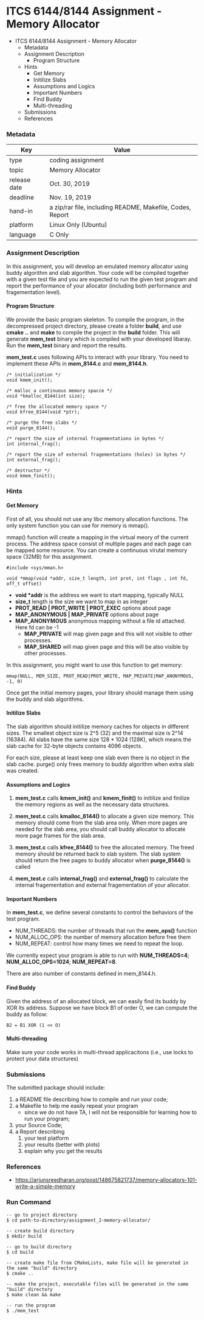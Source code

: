 # ITCS 6144/8144 Assignment - Memory Allocator

* ITCS 6144/8144 Assignment - Memory Allocator
    * Metadata
    * Assignment Description
        * Program Structure
    * Hints
        * Get Memory
        * Initilize Slabs
        * Assumptions and Logics
        * Important Numbers
        * Find Buddy
        * Multi-threading
    * Submissions
    * References

### Metadata

| Key           | Value                                                     |
| ---           | ---                                                       |
| type          | coding assignment                                         |
| topic         | Memory Allocator                                          |
| release date  | Oct. 30, 2019                                             |
| deadline      | Nov. 19, 2019                                             |
| hand-in       | a zip/rar file, including README, Makefile, Codes, Report |
| platform      | Linux Only (Ubuntu)                                       |
| language      | C Only                                                    |


### Assignment Description
In this assignment, you will develop an emulated memory allocator using buddy algorithm and slab algorithm. Your code will be compiled together with a given test file and you are expected to run the given test program and report the performance of your allocator (including both performance and fragementation level).

#### Program Structure
We provide the basic program skeleton. To compile the program, in the decompressed project directory, please create a folder **build**, and use **cmake ..** and **make** to compile the project in the **build** folder. This will generate **mem_test** binary which is compiled with your developed libaray. Run the **mem_test** binary and report the results.

**mem_test.c** uses following APIs to interact with your library. You need to implement these APIs in **mem_8144.c** and **mem_8144.h**.
```
/* initialization */ 
void kmem_init();

/* malloc a continuous memory spacce */ 
void *kmalloc_8144(int size); 

/* free the allocated memory space */ 
void kfree_8144(void *ptr); 

/* purge the free slabs */ 
void purge_8144(); 

/* report the size of internal fragementations in bytes */ 
int internal_frag(); 

/* report the size of external fragementations (holes) in bytes */ 
int external_frag();

/* destructor */
void kmem_finit();
```
### Hints

#### Get Memory
First of all, you should not use any libc memory allocation functions. The only system function you can use for memory is mmap().

mmap() function will create a mapping in the virtual meory of the current process. The address space consist of multiple pages and each page can be mapped some resource. You can create a continuous virutal memory space (32MB) for this assignment.
```
#include <sys/mman.h>

void *mmap(void *addr, size_t length, int prot, int flags , int fd, off_t offset)
```
* **void \*addr** is the address we want to start mapping, typically NULL
* **size_t** length is the size we want to map in as integer
* **PROT_READ | PROT_WRITE | PROT_EXEC** options about page
* **MAP_ANONYMOUS | MAP_PRIVATE** options about page
* **MAP_ANONYMOUS** anonymous mapping without a file id attached. Here fd can be -1
    * **MAP_PRIVATE** will map given page and this will not visible to other processes.
    * **MAP_SHARED** will map given page and this will be also visible by other processes.

In this assignment, you might want to use this function to get memory:
```
mmap(NULL, MEM_SIZE, PROT_READ|PROT_WRITE, MAP_PRIVATE|MAP_ANONYMOUS, -1, 0)
```
Once get the initial memory pages, your library should manage them using the buddy and slab algorithms.

#### Initilize Slabs
The slab algorithm should initilize memory caches for objects in different sizes. The smallest object size is 2^5 (32) and the maximal size is 2^14 (16384). All slabs have the same size 128 * 1024 (128K), which means the slab cache for 32-byte objects contains 4096 objects.

For each size, please at least keep one slab even there is no object in the slab cache. purge() only frees memory to buddy algorithm when extra slab was created.

#### Assumptions and Logics
1. **mem_test.c** calls **kmem_init()** and **kmem_finit()** to initilize and finilize the memory regions as well as the necessary data structures.

2. **mem_test.c** calls **kmalloc_8144()** to allocate a given size memory. This memory should come from the slab area only. When more pages are needed for the slab area, you should call buddy allocator to allocate more page frames for the slab area.

3. **mem_test.c** calls **kfree_8144()** to free the allocated memory. The freed memory should be returned back to slab system. The slab system should return the free pages to buddy allocator when **purge_8144()** is called

4. **mem_test.c** calls **internal_frag()** and **external_frag()** to calculate the internal fragementation and external fragementation of your allocator.

#### Important Numbers
In **mem_test.c**, we define several constants to control the behaviors of the test program.

* NUM_THREADS: the number of threads that run the **mem_ops()** function
* NUM_ALLOC_OPS: the number of memory allocation before free them
* NUM_REPEAT: control how many times we need to repeat the loop.

We currently expect your program is able to run with **NUM_THREADS=4**; **NUM_ALLOC_OPS=1024**; **NUM_REPEAT=8**.

There are also number of constants defined in mem_8144.h.

#### Find Buddy
Given the address of an allocated block, we can easily find its buddy by XOR its address. Suppose we have block B1 of order O, we can compute the buddy as follow:
```
B2 = B1 XOR (1 << O)
```

#### Multi-threading
Make sure your code works in multi-thread applicacitons (i.e., use locks to protect your data structures)

### Submissions
The submitted package should include:
1. a README file describing how to compile and run your code;
2. a Makefile to help me easily repeat your program
    * since we do not have TA, I will not be responsible for learning how to run your program;
3. your Source Code;
4. a Report describing
    1. your test platform
    2. your results (better with plots)
    3. explain why you get the results

### References

* https://arjunsreedharan.org/post/148675821737/memory-allocators-101-write-a-simple-memory

### Run Command
```
-- go to project directory
$ cd path-to-directory/assignment_2-memory-allocator/

-- create build directory
$ mkdir build

-- go to build directory
$ cd build

-- create make file from CMakeLists, make file will be generated in the same "build" directory
$ cmake ..

-- make the project, executable files will be generated in the same "build" directory
$ make clean && make

-- run the program
$ ./mem_test
```
